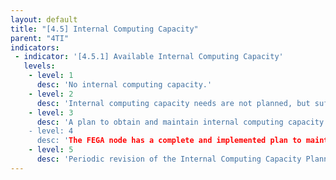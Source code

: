```yaml
---
layout: default
title: "[4.5] Internal Computing Capacity"
parent: "4TI"
indicators:
 - indicator: '[4.5.1] Available Internal Computing Capacity'
   levels:
    - level: 1
      desc: 'No internal computing capacity.'
    - level: 2
      desc: 'Internal computing capacity needs are not planned, but sufficient computing resources can be obtained as the node needs.'
    - level: 3  
      desc: 'A plan to obtain and maintain internal computing capacity required for node services is drafted, considering hosting institution policies and node services required in the FEGA ecosystem.
    - level: 4
      desc: 'The FEGA node has a complete and implemented plan to maintain sufficient internal computing capacity for required services and increase capacity when needed.'
    - level: 5
      desc: 'Periodic revision of the Internal Computing Capacity Planning according to utilization KPIs of the FEGA node, updating it whenever necessary.'
---
```

